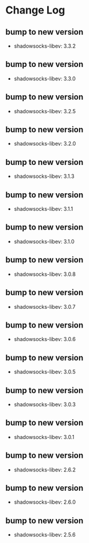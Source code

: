 # Change Log

## bump to new version
 * shadowsocks-libev: 3.3.2

## bump to new version
 * shadowsocks-libev: 3.3.0

## bump to new version
 * shadowsocks-libev: 3.2.5

## bump to new version
 * shadowsocks-libev: 3.2.0

## bump to new version
 * shadowsocks-libev: 3.1.3

## bump to new version
 * shadowsocks-libev: 3.1.1

## bump to new version
 * shadowsocks-libev: 3.1.0

## bump to new version
 * shadowsocks-libev: 3.0.8

## bump to new version
 * shadowsocks-libev: 3.0.7

## bump to new version
 * shadowsocks-libev: 3.0.6

## bump to new version
 * shadowsocks-libev: 3.0.5

## bump to new version
 * shadowsocks-libev: 3.0.3

## bump to new version
 * shadowsocks-libev: 3.0.1

## bump to new version
 * shadowsocks-libev: 2.6.2

## bump to new version
 * shadowsocks-libev: 2.6.0

## bump to new version
 * shadowsocks-libev: 2.5.6
